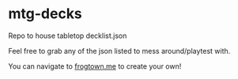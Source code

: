 # mtg-decks
Repo to house tabletop decklist.json

Feel free to grab any of the json listed to mess around/playtest with. 

You can navigate to [frogtown.me](https://www.frogtown.me/#) to create your own!